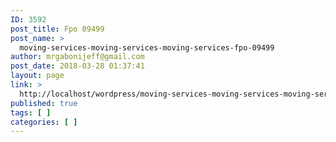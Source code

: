 ```yaml
---
ID: 3592
post_title: Fpo 09499
post_name: >
  moving-services-moving-services-moving-services-fpo-09499
author: mrgabonijeff@gmail.com
post_date: 2018-03-28 01:37:41
layout: page
link: >
  http://localhost/wordpress/moving-services-moving-services-moving-services-fpo-09499/
published: true
tags: [ ]
categories: [ ]
---
```

